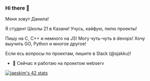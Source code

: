 ### Hi there 👋
Меня зовут Данила!

Я студент Школы 21 в Казани! Учусь, кайфую, пилю проекты!

Пишу на С, С++ и немного на JS! Могу чуть-чуть в devops! Хочу выучить GO, Python и многое другое!

Если есь вопросы по проектам, пишите в Slack (@sjakku)!

- 🔭 Сейчас я работаю на проектом webserv


[![jaeskim's 42 stats](https://badge42.herokuapp.com/api/stats/sjakku?privacyEmail=true)](https://github.com/JaeSeoKim/badge42)

<!--
**dk2la/dk2la** is a ✨ _special_ ✨ repository because its `README.md` (this file) appears on your GitHub profile.

Here are some ideas to get you started:

- 🔭 I’m currently working on ...
- 🌱 I’m currently learning ...
- 👯 I’m looking to collaborate on ...
- 🤔 I’m looking for help with ...
- 💬 Ask me about ...
- 📫 How to reach me: ...
- 😄 Pronouns: ...
- ⚡ Fun fact: ...
-->
